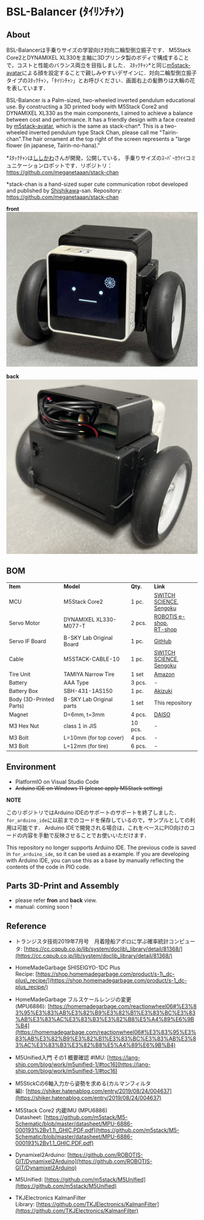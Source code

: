 # BSL-Balancer (ﾀｲﾘﾝﾁｬﾝ)

## About
BSL-Balancerは手乗りサイズの学習向け対向二輪型倒立振子です．
M5Stack Core2とDYNAMIXEL XL330を主軸に3Dプリンタ製のボディで構成することで，コストと性能のバランス両立を目指しました．
ｽﾀｯｸﾁｬﾝ*と同じ[m5stack-avatar](https://github.com/meganetaaan/m5stack-avatar)による顔を設定することで親しみやすいデザインに．対向二輪型倒立振子タイプのｽﾀｯｸﾁｬﾝ，「ﾀｲﾘﾝﾁｬﾝ」とお呼びください．画面右上の髪飾りは大輪の花を表しています．

BSL-Balancer is a Palm-sized, two-wheeled inverted pendulum educational use.
By constructing a 3D printed body with M5Stack Core2 and DYNAMIXEL XL330 as the main components, I aimed to achieve a balance between cost and performance.
It has a friendly design with a face created by [m5stack-avatar](https://github.com/meganetaaan/m5stack-avatar), which is the same as stack-chan*. This is a two-wheeled inverted pendulum type Stack Chan, please call me "Tairin-chan".The hair ornament at the top right of the screen represents a "large flower (in japanese, Tairin-no-hana)."

*ｽﾀｯｸﾁｬﾝは[ししかわ](https://twitter.com/stack_chan)さんが開発，公開している， 手乗りサイズのｽｰﾊﾟｰｶﾜｲｲコミュニケーションロボットです．リポジトリ：https://github.com/meganetaaan/stack-chan

*stack-chan is a hand-sized super cute communication robot developed and published by [Shishikawa](https://twitter.com/stack_chan)-san. Repository: https://github.com/meganetaaan/stack-chan


**front**
![front](./docs/front.jpg)

**back**
![back](./docs/back.jpg)


## BOM

|     |     |     |     |
| --- | --- | --- | --- |
| **Item** | **Model** | **Qty.** | **Link** |
| MCU | M5Stack Core2<br> | 1 pc. | [SWITCH SCIENCE](https://ssci.to/9349), <br> [Sengoku](https://www.sengoku.co.jp/mod/sgk_cart/detail.php?code=EEHD-68G8) |
| Servo Motor<br> | DYNAMIXEL XL330-M077-T | 2 pcs. | [ROBOTIS e-shop](https://e-shop.robotis.co.jp/product.php?id=416), <br> [RT-shop](https://www.rt-shop.jp/index.php?main_page=product_info&products_id=3902) |
| Servo IF Board | B-SKY Lab Original Board | 1 pc. | [GitHub](https://github.com/kim-xps12/m5stack_board_dynamixel_ttl_rs3485) |
| Cable | M5STACK-CABLE-10 | 1 pc. | [SWITCH SCIENCE](https://www.switch-science.com/products/5213 "https://www.switch-science.com/products/5213"), <br> [Sengoku](https://www.sengoku.co.jp/mod/sgk_cart/detail.php?code=EEHD-5CLV) |
| Tire Unit | TAMIYA Narrow Tire | 1 set | [Amazon](https://amzn.asia/d/4A3hlcZ) |
| Battery | AAA Type | 3 pcs. | \-  |
| Battery Box | SBH-431-1AS150 | 1 pc. | [Akizuki](https://akizukidenshi.com/catalog/g/g103196/) |
| Body (3D-Printed Parts) | B-SKY Lab Original parts  | 1 set | This repository |
| Magnet | D=6mm, t=3mm| 4 pcs. | [DAISO](https://jp.daisonet.com/products/4549131156621) |
| M3 Hex Nut | class 1 in JIS | 10 pcs. |-|
| M3 Bolt | L=10mm (for top cover)  | 4 pcs. |-|
| M3 Bolt | L=12mm (for tire)  | 6 pcs. |-|
  

## Environment
- PlatformIO on Visual Studio Code
- ~~Arduino IDE on Windows 11 (please apply M5Stack setting)~~

**NOTE**

このリポジトリではArduino IDEのサポートのサポートを終了しました．
`for_arduino_ide`に以前までのコードを保存しているので，サンプルとしての利用は可能です．
Arduino IDEで開発される場合は，これをベースにPIO向けのコードの内容を手動で反映させることでお使いいただけます．

This repository no longer supports Arduino IDE.
The previous code is saved in `for_arduino_ide`, so it can be used as a example.
If you are developing with Arduino IDE, you can use this as a base by manually reflecting the contents of the code in PIO code.

## Parts 3D-Print and Assembly
- please refer **fron** and **back** view.
- manual: coming soon !


## Reference

- トランジスタ技術2019年7月号　月着陸船アポロに学ぶ確率統計コンピュータ: [https://cc.cqpub.co.jp/lib/system/doclib\_library/detail/81368/](https://cc.cqpub.co.jp/lib/system/doclib_library/detail/81368/)

- HomeMadeGarbage SHISEIGYO-1DC Plus Recipe: [https://shop.homemadegarbage.com/product/s-1\_dc-plus\_recipe/](https://shop.homemadegarbage.com/product/s-1_dc-plus_recipe/)

- HomeMadeGarbage フルスケールレンジの変更 (MPU6886): [https://homemadegarbage.com/reactionwheel06#%E3%83%95%E3%83%AB%E3%82%B9%E3%82%B1%E3%83%BC%E3%83%AB%E3%83%AC%E3%83%B3%E3%82%B8%E5%A4%89%E6%9B%B4](https://homemadegarbage.com/reactionwheel06#%E3%83%95%E3%83%AB%E3%82%B9%E3%82%B1%E3%83%BC%E3%83%AB%E3%83%AC%E3%83%B3%E3%82%B8%E5%A4%89%E6%9B%B4)

- M5Unified入門 その1 概要確認 #IMU: [https://lang-ship.com/blog/work/m5unified-1/#toc16](https://lang-ship.com/blog/work/m5unified-1/#toc16)

- M5StickCの6軸入力から姿勢を求める(カルマンフィルタ編): [https://shiker.hatenablog.com/entry/2019/08/24/004637](https://shiker.hatenablog.com/entry/2019/08/24/004637)

- M5Stack Core2 内蔵IMU (MPU6886) Datasheet: [https://github.com/m5stack/M5-Schematic/blob/master/datasheet/MPU-6886-000193%2Bv1.1\_GHIC.PDF.pdf](https://github.com/m5stack/M5-Schematic/blob/master/datasheet/MPU-6886-000193%2Bv1.1_GHIC.PDF.pdf)

- Dynamixel2Arduino: [https://github.com/ROBOTIS-GIT/Dynamixel2Arduino](https://github.com/ROBOTIS-GIT/Dynamixel2Arduino)

- M5Unified: [https://github.com/m5stack/M5Unified](https://github.com/m5stack/M5Unified)

- TKJElectronics KalmanFilter Library: [https://github.com/TKJElectronics/KalmanFilter](https://github.com/TKJElectronics/KalmanFilter)

